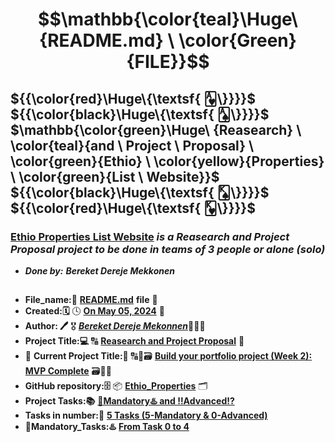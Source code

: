 # $$\mathbb{\color{teal}\Huge\ {README.md} \ \color{Green}{FILE}}$$
## ${{\color{red}\Huge\{\textsf{ 🂱\}}}}$ ${{\color{black}\Huge\{\textsf{ 🂡\}}}}$ $\mathbb{\color{green}\Huge\ {Reasearch} \ \color{teal}{and \ Project \ Proposal} \ \color{green}{Ethio} \ \color{yellow}{Properties} \ \color{green}{List \ Website}\}$ ${{\color{black}\Huge\{\textsf{ 🂮\}}}}$ ${{\color{red}\Huge\{\textsf{ 🂾\}}}}$


### [**Ethio Properties List Website**](https://intranet.alxswe.com/projects/564) *is a Reasearch and Project Proposal project to be done in teams of 3 people or alone (solo)*
* ***Done by:*** ***Bereket Dereje Mekkonen***

##

* **File_name:📝** [**README.md**](https://github.com/BekaHabesha/Ethio_Properties/blob/master/README.md) **file** 📒
* **Created:🗓** 🕓 [**On May 05, 2024**](https://www.wincalendar.com/Holiday-Calendar/January-2024?v=2) 📅
* **Author: 🖊** 🎖 [***Bereket Dereje Mekonnen***](https://intranet.alxswe.com/users/my_profile)👨🏽‍💻
* **Project Title:💻**  🔠 [**Reasearch and Project Proposal**](https://intranet.alxswe.com/projects/564) 🔡
* 🛑 **Current Project Title:🛑**  🔠💽🗃 [**Build your portfolio project (Week 2): MVP Complete**](https://intranet.alxswe.com/projects/564) 🗃💽🔡
* **GitHub repository:🗄** 📦 [**Ethio_Properties**](https://github.com/BekaHabesha/Ethio_Properties) 🗂
* **Project Tasks:📚** <ins>**🛑Mandatory♨️ and ‼️Advanced⁉️**</ins>
* **Tasks in number:🔢** <ins>**5 Tasks (5-Mandatory & 0-Advanced)**</ins>
* **🛑Mandatory_Tasks:♨️** <ins>**From Task 0 to 4**</ins>

###
